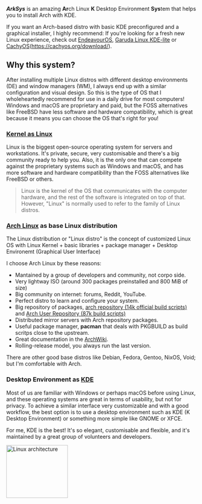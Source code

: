 ***ArkSys*** is an amazing **Ar**ch Linux **K** Desktop Environment **Sys**tem that helps you to install Arch with KDE.

If you want an Arch-based distro with basic KDE preconfigured and a graphical installer, I highly recommend: If you're looking for a fresh new Linux experience, check out [EndeavourOS](https://endeavouros.com/#Download), [Garuda Linux KDE-lite](https://iso.builds.garudalinux.org/iso/garuda/kde-lite/) or [CachyOS](https://github.com/CachyOS)(https://cachyos.org/download/).

## Why this system?
After installing multiple Linux distros with different desktop environments (DE) and window managers (WM), I always end up with a similar configuration and visual design. So this is the type of OS that I wholeheartedly recommend for use in a daily drive for most computers! Windows and macOS are proprietary and paid, but the FOSS alternatives like FreeBSD have less software and hardware compatibility, which is great because it means you can choose the OS that's right for you!

### [Kernel as Linux](https://kernel.org/)
Linux is the biggest open-source operating system for servers and workstations. It's private, secure, very customisable and there's a big community ready to help you. Also, it is the only one that can compete against the proprietary systems such as Windows and macOS, and has more software and hardware compatibility than the FOSS alternatives like FreeBSD or others.

> Linux is the kernel of the OS that communicates with the computer hardware, and the rest of the software is integrated on top of that. However, "Linux" is normally used to refer to the family of Linux distros.

### [Arch Linux](https://archlinux.org/) as base Linux distribution
The Linux distribution or "Linux distro" is the concept of customized Linux OS with Linux Kernel + basic libraries + package manager + Desktop Environemt (Graphical User Interface)

I choose Arch Linux by these reasons:
- Mantained by a group of developers and community, not corpo side.
- Very lightway ISO (around 300 packages preinstalled and 800 MiB of size)
- Big community on internet: forums, Reddit, YouTube.
- Perfect distro to learn and configure your system.
- Big repository of packages, [arch repository (14k official build scripts)](https://archlinux.org/packages/) and [Arch User Repository (87k build scripts)](https://aur.archlinux.org/)
- Distributed mirror servers with Arch repository packages.
- Useful package manager, **pacman** that deals with PKGBUILD as build scritps close to the upstream.
- Great documentation in the [ArchWiki](https://wiki.archlinux.org/).
- Rolling-release model, you always run the last version.

There are other good base distros like Debian, Fedora, Gentoo, NixOS, Void; but I'm comfortable with Arch.

### Desktop Environment as [KDE](https://kde.org/)
Most of us are familiar with Windows or perhaps macOS before using Linux, and these operating systems are great in terms of usability, but not for privacy. To achieve a similar interface very customizable and with a good workflow, the best option is to use a desktop environment such as KDE (K Desktop Environment) or something more simple like GNOME or XFCE. 

For me, KDE is the best! It's so elegant, customisable and flexible, and it's maintained by a great group of volunteers and developers.

<img src="https://raw.githubusercontent.com/arksys-os/.github/main/profile/img/linux-architecture.jpg" width="163" height="140" alt="Linux architecture" />

<!--
**Here are some ideas to get you started:**
🙋‍♀️ A short introduction - what is your organization all about?
🌈 Contribution guidelines - how can the community get involved?
👩‍💻 Useful resources - where can the community find your docs? Is there anything else the community should know?
🍿 Fun facts - what does your team eat for breakfast?
🧙 Remember, you can do mighty things with the power of [Markdown](https://docs.github.com/github/writing-on-github/getting-started-with-writing-and-formatting-on-github/basic-writing-and-formatting-syntax)
-->
